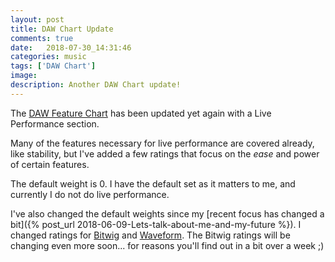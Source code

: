 ```yaml
---
layout: post
title: DAW Chart Update
comments: true
date:   2018-07-30_14:31:46 
categories: music
tags: ['DAW Chart']
image:
description: Another DAW Chart update!
---
```


The [DAW Feature Chart](/DAW-Chart.html) has been updated yet again with a Live Performance section.

Many of the features necessary for live performance are covered already, like stability, but I've added a few ratings that focus on the _ease_ and power of certain features.

The default weight is 0. I have the default set as it matters to me, and currently I do not do live performance.

I've also changed the default weights since my [recent focus has changed a bit]({% post_url 2018-06-09-Lets-talk-about-me-and-my-future %}). I changed ratings for [Bitwig](/tags/#Bitwig) and [Waveform](/tags/#Waveform). The Bitwig ratings will be changing even more soon... for reasons you'll find out in a bit over a week ;)

